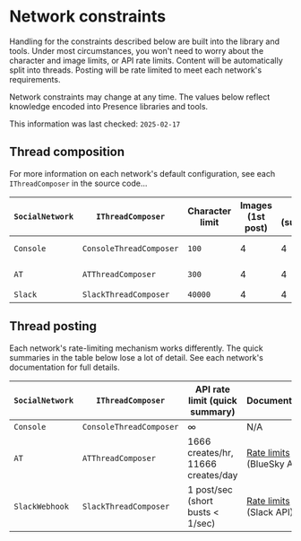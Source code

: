 # Network constraints

Handling for the constraints described below are built into the library and tools. Under most circumstances, you won't need to worry about the character and image limits, or API rate limits. Content will be automatically split into threads. Posting will be rate limited to meet each network's requirements.

Network constraints may change at any time. The values below reflect knowledge encoded into Presence libraries and tools.

This information was last checked: `2025-02-17`

## Thread composition

For more information on each network's default configuration, see each `IThreadComposer` in the source code...

| `SocialNetwork` | `IThreadComposer`       | Character limit | Images (1st post) | Images (subsequently) | Notes       |
| --------------- | ----------------------- | --------------- | ----------------- | --------------------- | ----------- |
| `Console`       | `ConsoleThreadComposer` | `100`           | 4                 | 4                     | For testing |
| `AT`            | `ATThreadComposer`      | `300`           | 4                 | 4                     | eg. BlueSky |
| `Slack`         | `SlackThreadComposer`   | `40000`         | 4                 | 4                     |             |

## Thread posting

Each network's rate-limiting mechanism works differently. The quick summaries in the table below lose a lot of detail. See each network's documentation for full details.

| `SocialNetwork` | `IThreadComposer`       | API rate limit (quick summary)     | Documentation                                                                       |
| --------------- | ----------------------- | ---------------------------------- | ----------------------------------------------------------------------------------- |
| `Console`       | `ConsoleThreadComposer` | ∞                                  | N/A                                                                                 |
| `AT`            | `ATThreadComposer`      | 1666 creates/hr, 11666 creates/day | [Rate limits](https://docs.bsky.app/docs/advanced-guides/rate-limits) (BlueSky API) |
| `SlackWebhook`  | `SlackThreadComposer`   | 1 post/sec (short busts < 1/sec)   | [Rate limits](https://api.slack.com/apis/rate-limits) (Slack API)                   |
